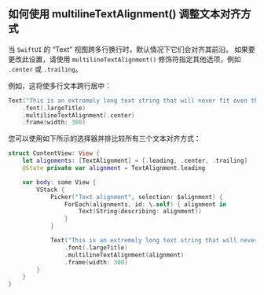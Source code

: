 如何使用 multilineTextAlignment() 调整文本对齐方式
---

当 `SwiftUI` 的 “Text” 视图跨多行换行时，默认情况下它们会对齐其前沿。 如果要更改此设置，请使用 `multilineTextAlignment()` 修饰符指定其他选项，例如 `.center` 或 `.trailing`。

例如，这将使多行文本跨行居中：

```swift
Text("This is an extremely long text string that will never fit even the widest of phones without wrapping")
    .font(.largeTitle)
    .multilineTextAlignment(.center)
    .frame(width: 300)
```

您可以使用如下所示的选择器并排比较所有三个文本对齐方式：

```swift
struct ContentView: View {
    let alignments: [TextAlignment] = [.leading, .center, .trailing]
    @State private var alignment = TextAlignment.leading

    var body: some View {
        VStack {
            Picker("Text alignment", selection: $alignment) {
                ForEach(alignments, id: \.self) { alignment in
                    Text(String(describing: alignment))
                }
            }

            Text("This is an extremely long text string that will never fit even the widest of phones without wrapping")
                .font(.largeTitle)
                .multilineTextAlignment(alignment)
                .frame(width: 300)
        }
    }
}
```